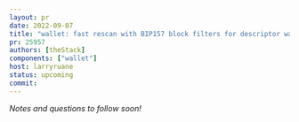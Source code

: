 ```yaml
---
layout: pr
date: 2022-09-07
title: "wallet: fast rescan with BIP157 block filters for descriptor wallets"
pr: 25957
authors: [theStack]
components: ["wallet"]
host: larryruane
status: upcoming
commit:
---
```


_Notes and questions to follow soon!_

<!-- TODO: Before meeting, add notes and questions
## Notes

## Questions
1. Did you review the PR? [Concept ACK, approach ACK, tested ACK, or NACK](https://github.com/bitcoin/bitcoin/blob/master/CONTRIBUTING.md#peer-review)?
-->


<!-- TODO: After meeting, uncomment and add meeting log between the irc tags
## Meeting Log

{% irc %}
{% endirc %}
-->
